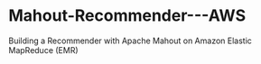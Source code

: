 # Mahout-Recommender---AWS
Building a Recommender with Apache Mahout on Amazon Elastic MapReduce (EMR)
